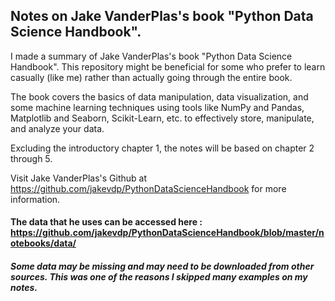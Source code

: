 ## Notes on Jake VanderPlas's book "Python Data Science Handbook".

I made a summary of Jake VanderPlas's book "Python Data Science Handbook". This repository might be beneficial for some who prefer to learn casually (like me) rather than actually going through the entire book.

The book covers the basics of data manipulation, data visualization, and some machine learning techniques using tools like NumPy and Pandas, Matplotlib and Seaborn, Scikit-Learn, etc. to effectively store, manipulate, and analyze your data.

Excluding the introductory chapter 1, the notes will be based on chapter 2 through 5.

Visit Jake VanderPlas's Github at https://github.com/jakevdp/PythonDataScienceHandbook for more information.
#### The data that he uses can be accessed here : https://github.com/jakevdp/PythonDataScienceHandbook/blob/master/notebooks/data/
##### Some data may be missing and may need to be downloaded from other sources. This was one of the reasons I skipped many examples on my notes.
